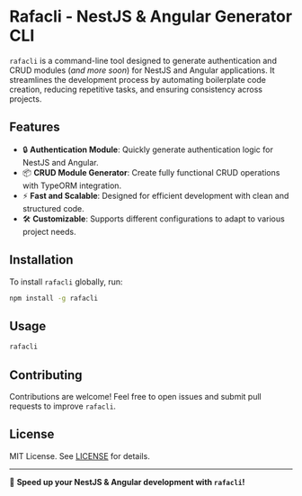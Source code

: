 # Rafacli - NestJS & Angular Generator CLI

`rafacli` is a command-line tool designed to generate authentication and CRUD modules (*and more soon*) for NestJS and Angular applications. It streamlines the development process by automating boilerplate code creation, reducing repetitive tasks, and ensuring consistency across projects.

## Features

- 🔒 **Authentication Module**: Quickly generate authentication logic for NestJS and Angular.
- 📦 **CRUD Module Generator**: Create fully functional CRUD operations with TypeORM integration.
- ⚡ **Fast and Scalable**: Designed for efficient development with clean and structured code.
- 🛠️ **Customizable**: Supports different configurations to adapt to various project needs.

## Installation

To install `rafacli` globally, run:

```sh
npm install -g rafacli
```

## Usage
```sh
rafacli
```

## Contributing

Contributions are welcome! Feel free to open issues and submit pull requests to improve `rafacli`.

## License

MIT License. See [LICENSE](LICENSE) for details.

---

🚀 **Speed up your NestJS & Angular development with `rafacli`!**

